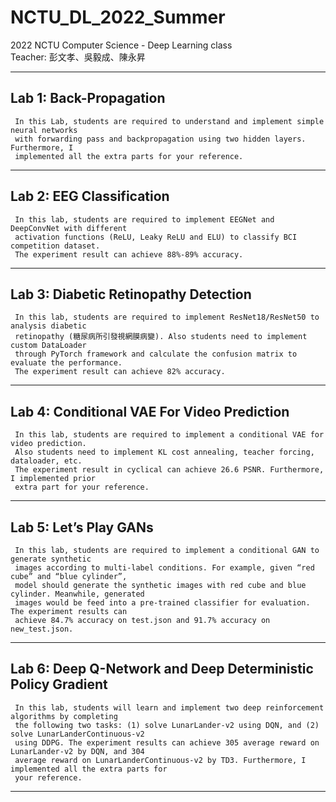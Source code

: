 # NCTU_DL_2022_Summer

2022 NCTU Computer Science - Deep Learning class<br>
Teacher: 彭文孝、吳毅成、陳永昇<br>

---

## Lab 1: Back-Propagation
    
     In this Lab, students are required to understand and implement simple neural networks 
     with forwarding pass and backpropagation using two hidden layers. Furthermore, I 
     implemented all the extra parts for your reference.
     
---

## Lab 2: EEG Classification
    
     In this lab, students are required to implement EEGNet and DeepConvNet with different 
     activation functions (ReLU, Leaky ReLU and ELU) to classify BCI competition dataset. 
     The experiment result can achieve 88%-89% accuracy.
 
---

## Lab 3: Diabetic Retinopathy Detection
    
     In this lab, students are required to implement ResNet18/ResNet50 to analysis diabetic 
     retinopathy (糖尿病所引發視網膜病變). Also students need to implement custom DataLoader 
     through PyTorch framework and calculate the confusion matrix to evaluate the performance. 
     The experiment result can achieve 82% accuracy.
  
---

## Lab 4: Conditional VAE For Video Prediction
    
     In this lab, students are required to implement a conditional VAE for video prediction. 
     Also students need to implement KL cost annealing, teacher forcing, dataloader, etc. 
     The experiment result in cyclical can achieve 26.6 PSNR. Furthermore, I implemented prior 
     extra part for your reference.
---

## Lab 5: Let’s Play GANs
    
     In this lab, students are required to implement a conditional GAN to generate synthetic
     images according to multi-label conditions. For example, given “red cube” and “blue cylinder”, 
     model should generate the synthetic images with red cube and blue cylinder. Meanwhile, generated 
     images would be feed into a pre-trained classifier for evaluation. The experiment results can 
     achieve 84.7% accuracy on test.json and 91.7% accuracy on new_test.json.
---

## Lab 6: Deep Q-Network and Deep Deterministic Policy Gradient
    
     In this lab, students will learn and implement two deep reinforcement algorithms by completing 
     the following two tasks: (1) solve LunarLander-v2 using DQN, and (2) solve LunarLanderContinuous-v2 
     using DDPG. The experiment results can achieve 305 average reward on LunarLander-v2 by DQN, and 304 
     average reward on LunarLanderContinuous-v2 by TD3. Furthermore, I implemented all the extra parts for 
     your reference.
---

